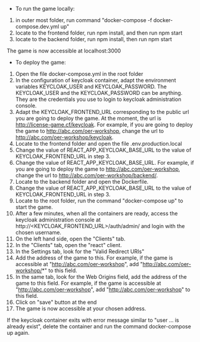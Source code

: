 - To run the game locally:

1. in outer most folder, run command "docker-compose -f docker-compose.dev.yml up"
2. locate to the frontend folder, run npm install, and then run npm start
3. locate to the backend folder, run npm install, then run npm start

The game is now accessible at localhost:3000

- To deploy the game:

1. Open the file docker-compose.yml in the root folder
2. In the configuration of keycloak container, adapt the environment variables KEYCLOAK_USER and KEYCLOAK_PASSWORD. The KEYCLOAK_USER and the KEYCLOAK_PASSWORD can be anything. They are the credentials you use to login to keycloak administration console.
3. Adapt the KEYCLOAK_FRONTEND_URL corresponding to the public url you are going to deploy the game. At the moment, the url is http://license-game.cf/keycloak. For example, if you are going to deploy the game to http://abc.com/oer-workshop, change the url to http://abc.com/oer-workshop/keycloak.
4. Locate to the frontend folder and open the file .env.production.local
5. Change the value of REACT_APP_KEYCLOAK_BASE_URL to the value of KEYCLOAK_FRONTEND_URL in step 3.
6. Change the value of REACT_APP_KEYCLOAK_BASE_URL. For example, if you are going to deploy the game to http://abc.com/oer-workshop, change the url to http://abc.com/oer-workshop/backend/.
6. Locate to the backend folder and open the Dockerfile.
7. Change the value of REACT_APP_KEYCLOAK_BASE_URL to the value of KEYCLOAK_FRONTEND_URL in step 3.
8. Locate to the root folder, run the command "docker-compose up" to start the game.
9. After a few minutes, when all the containers are ready, access the keycloak administration console at  http://<KEYCLOAK_FRONTEND_URL>/auth/admin/ and login with the chosen username.
10. On the left hand side, open the "Clients" tab.
11. In the "Clients" tab, open the "react" client.
12. In the Settings tab, look for the "Valid Redirect URIs"
13. Add the address of the game to this. For example, if the game is accessible at "http://abc.com/oer-workshop", add "http://abc.com/oer-workshop/*" to this field.
14. In the same tab, look for the Web Origins field, add the address of the game to this field. For example, if the game is accessible at "http://abc.com/oer-workshop", add "http://abc.com/oer-workshop" to this field.
15. Click on "save" button at the end
16. The game is now accessible at your chosen address.

If the keycloak container exits with error message similar to "user ... is already exist", delete the container and run the command docker-compose up again.